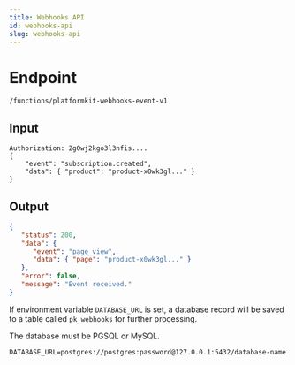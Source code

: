 ```yaml
---
title: Webhooks API
id: webhooks-api
slug: webhooks-api
---
```

# Endpoint

`/functions/platformkit-webhooks-event-v1`

## Input

```curl
Authorization: 2g0wj2kgo3l3nfis....
{
    "event": "subscription.created",
    "data": { "product": "product-x0wk3gl..." }
}
```

## Output

```json
{
   "status": 200,
   "data": {
      "event": "page_view",
      "data": { "page": "product-x0wk3gl..." }      
   },
   "error": false,
   "message": "Event received."
}
```

If environment variable `DATABASE_URL` is set, a database record will be saved to a table called `pk_webhooks` for further processing.

The database must be PGSQL or MySQL.

```env
DATABASE_URL=postgres://postgres:password@127.0.0.1:5432/database-name
```
